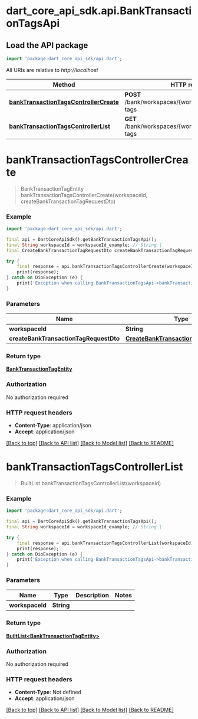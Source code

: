 # dart_core_api_sdk.api.BankTransactionTagsApi

## Load the API package
```dart
import 'package:dart_core_api_sdk/api.dart';
```

All URIs are relative to *http://localhost*

Method | HTTP request | Description
------------- | ------------- | -------------
[**bankTransactionTagsControllerCreate**](BankTransactionTagsApi.md#banktransactiontagscontrollercreate) | **POST** /bank/workspaces/{workspaceId}/transaction-tags | 
[**bankTransactionTagsControllerList**](BankTransactionTagsApi.md#banktransactiontagscontrollerlist) | **GET** /bank/workspaces/{workspaceId}/transaction-tags | 


# **bankTransactionTagsControllerCreate**
> BankTransactionTagEntity bankTransactionTagsControllerCreate(workspaceId, createBankTransactionTagRequestDto)



### Example
```dart
import 'package:dart_core_api_sdk/api.dart';

final api = DartCoreApiSdk().getBankTransactionTagsApi();
final String workspaceId = workspaceId_example; // String | 
final CreateBankTransactionTagRequestDto createBankTransactionTagRequestDto = ; // CreateBankTransactionTagRequestDto | 

try {
    final response = api.bankTransactionTagsControllerCreate(workspaceId, createBankTransactionTagRequestDto);
    print(response);
} catch on DioException (e) {
    print('Exception when calling BankTransactionTagsApi->bankTransactionTagsControllerCreate: $e\n');
}
```

### Parameters

Name | Type | Description  | Notes
------------- | ------------- | ------------- | -------------
 **workspaceId** | **String**|  | 
 **createBankTransactionTagRequestDto** | [**CreateBankTransactionTagRequestDto**](CreateBankTransactionTagRequestDto.md)|  | 

### Return type

[**BankTransactionTagEntity**](BankTransactionTagEntity.md)

### Authorization

No authorization required

### HTTP request headers

 - **Content-Type**: application/json
 - **Accept**: application/json

[[Back to top]](#) [[Back to API list]](../README.md#documentation-for-api-endpoints) [[Back to Model list]](../README.md#documentation-for-models) [[Back to README]](../README.md)

# **bankTransactionTagsControllerList**
> BuiltList<BankTransactionTagEntity> bankTransactionTagsControllerList(workspaceId)



### Example
```dart
import 'package:dart_core_api_sdk/api.dart';

final api = DartCoreApiSdk().getBankTransactionTagsApi();
final String workspaceId = workspaceId_example; // String | 

try {
    final response = api.bankTransactionTagsControllerList(workspaceId);
    print(response);
} catch on DioException (e) {
    print('Exception when calling BankTransactionTagsApi->bankTransactionTagsControllerList: $e\n');
}
```

### Parameters

Name | Type | Description  | Notes
------------- | ------------- | ------------- | -------------
 **workspaceId** | **String**|  | 

### Return type

[**BuiltList&lt;BankTransactionTagEntity&gt;**](BankTransactionTagEntity.md)

### Authorization

No authorization required

### HTTP request headers

 - **Content-Type**: Not defined
 - **Accept**: application/json

[[Back to top]](#) [[Back to API list]](../README.md#documentation-for-api-endpoints) [[Back to Model list]](../README.md#documentation-for-models) [[Back to README]](../README.md)

